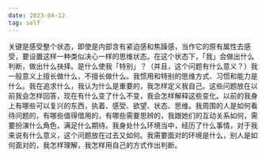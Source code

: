```yaml
---
date: 2023-04-12
tag: self
---
```

关键是感受整个状态，即使是内部含有紧迫感和焦躁感，当作它的原有属性去感受，要设置这样一种类似决心一样的思维状态。在这个状态下，「我」会做出什么判断，做出什么抉择。是什么使我「特别」？（并且，这个问题有什么意义？）我一般意义上擅长做什么，不擅长做什么。我惯用和特别的思维方式、习惯和能力是什么。我在追求什么，我认为什么是重要的，我怎样定义我自己。这些问题放在以前我会怎样回答，现在有什么变了什么不变，我会怎样解释这些变化。以前的我身上有哪些可以复兴的东西，执着、感受、欲望、状态、思维。我周围的人是如何看待问题的，有哪些值得借用的，有哪些需要思辨的，我跟她们的互动关系如何，需要扮演什么角色，满足什么期待。我身处什么环境当中，经历了什么事情，对于我来说有什么意义，这个问题放在过去又如何。我需要面对的环境是什么，别人是如何面对的，我怎样理解，我怎样用自己的方式作出判断。